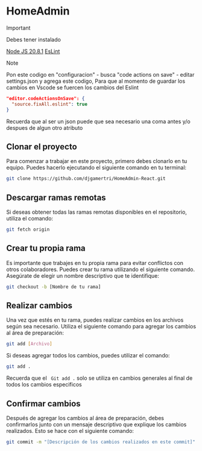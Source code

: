 # HomeAdmin

> [!IMPORTANT]
>
> Debes tener instalado
>
>[Node JS 20.8.1](https://nodejs.org/dist/v20.8.1/node-v20.8.1-x64.msi)
>[EsLint](https://marketplace.visualstudio.com/items?itemName=dbaeumer.vscode-eslint)

> [!NOTE]
> 
> Pon este codigo en "configuracion" - busca "code actions on save" - editar settings.json y agrega este codigo, Para que al momento de guardar los cambios en Vscode se fuercen los cambios del Eslint
>
>```json
> "editor.codeActionsOnSave": {
>   "source.fixAll.eslint": true
> }
>```
>
>Recuerda que al ser un json puede que sea necesario una coma antes y/o despues de algun otro atributo 
>


## Clonar el proyecto

Para comenzar a trabajar en este proyecto, primero debes clonarlo en tu equipo. Puedes hacerlo ejecutando el siguiente comando en tu terminal:

```bash
git clone https://github.com/djgamertri/HomeAdmin-React.git
```

## Descargar ramas remotas

Si deseas obtener todas las ramas remotas disponibles en el repositorio, utiliza el comando:

```bash
git fetch origin
```
## Crear tu propia rama

Es importante que trabajes en tu propia rama para evitar conflictos con otros colaboradores. Puedes crear tu rama utilizando el siguiente comando. Asegúrate de elegir un nombre descriptivo que te identifique:

```bash
git checkout -b [Nombre de tu rama]
```
## Realizar cambios

Una vez que estés en tu rama, puedes realizar cambios en los archivos según sea necesario. Utiliza el siguiente comando para agregar los cambios al área de preparación:

```bash
git add [Archivo]
```

Si deseas agregar todos los cambios, puedes utilizar el comando:

```bash
git add .
```

Recuerda que el ``` Git add .``` solo se utiliza en cambios generales al final de todos los cambios especificos

## Confirmar cambios

Después de agregar los cambios al área de preparación, debes confirmarlos junto con un mensaje descriptivo que explique los cambios realizados. Esto se hace con el siguiente comando:

```bash
git commit -m "[Descripción de los cambios realizados en este commit]"
```
